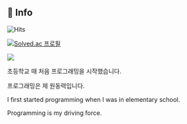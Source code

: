 ## 💬 Info

![Hits](https://hits.seeyoufarm.com/api/count/incr/badge.svg?url=https%3A%2F%2Fgithub.com%2FHiBixby&count_bg=%23FFDECB&title_bg=%23FFC0C0&icon=&icon_color=%23FFCBCB&title=hits&edge_flat=false)

[![Solved.ac 프로필](http://mazassumnida.wtf/api/generate_badge?boj=OkGoogle)](https://solved.ac/{OkGoogle})

<a href = "https://localhost.tistory.com">
  <img src = "https://img.shields.io/badge/Tistory-000000.svg?&style=for-the-badge&logo=Tistory&logoColor=white" />
</a>

초등학교 때 처음 프로그래밍을 시작했습니다.

프로그래밍은 제 원동력입니다.

I first started programming when I was in elementary school.

Programming is my driving force.
